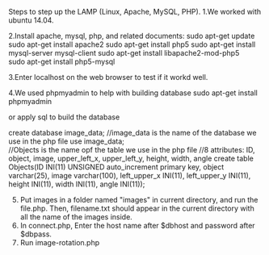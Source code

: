 
Steps to step up the LAMP (Linux, Apache, MySQL, PHP).
1.We worked with ubuntu 14.04.

2.Install apache, mysql, php, and related documents:
  sudo apt-get update
  sudo apt-get install apache2
  sudo apt-get install php5 
  sudo apt-get install mysql-server mysql-client 
  sudo apt-get install libapache2-mod-php5  
  sudo apt-get install php5-mysql

3.Enter localhost on the web browser to test if it workd well.

4.We used phpmyadmin to help with building database
  sudo apt-get install phpmyadmin

or apply sql to build the database

create database image_data; //image_data is the name of the database we use in the php file
use image_data;  
//Objects is the name opf the table we use in the php file 
//8 attributes: ID, object, image, upper_left_x, upper_left_y, height, width, angle 
create table Objects(ID INI(11) UNSIGNED auto_increment primary key, 
    object varchar(25), image varchar(100), left_upper_x INI(11), 
    left_upper_y INI(11), height INI(11), width INI(11), angle INI(11));

5. Put images in a folder named "images" in current directory, and run the file.php. 
   Then, filename.txt should appear in the current directory with all the name of the images inside.
6. In connect.php, Enter the host name after $dbhost and password after $dbpass.
7. Run image-rotation.php